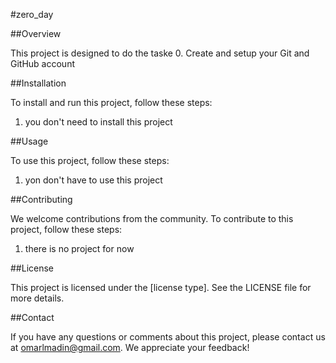 #zero_day

##Overview

This project is designed to do the taske 0. Create and setup your Git and GitHub account

##Installation

To install and run this project, follow these steps:

1. you don't need to install this project 


##Usage

To use this project, follow these steps:

1. yon don't have to use this project

##Contributing

We welcome contributions from the community. To contribute to this project, follow these steps:

1. there is no project for now

##License

This project is licensed under the [license type]. See the LICENSE file for more details.

##Contact

If you have any questions or comments about this project, please contact us at omarlmadin@gmail.com. We appreciate your feedback!
